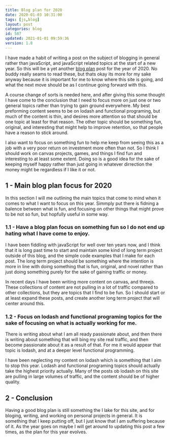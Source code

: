 ```yaml
---
title: Blog plan for 2020
date: 2020-01-03 10:31:00
tags: [js,blog]
layout: post
categories: blog
id: 587
updated: 2021-01-01 09:59:36
version: 1.8
---
```


I have made a habit of writing a post on the subject of blogging in general rather than javaScript, and javaScript related topics at the start of a new year. So this will be a yet another [blog plan](http://www.getspokal.com/the-practical-guide-to-creating-a-blogging-strategy-that-actually-works/) post for the year of 2020. No buddy really seams to read these, but thats okay its more for my sake anyway because it is important for me to know where this site is going, and what the next move should be as I continue going forward with this.

A course change of sorts is needed here, and after giving this some thought I have come to the conclusion that I need to focus more on just one or two general topics rather than trying to gain ground everywhere. My best preforming content seems to be on lodash and functional programing, but much of the content is thin, and desires more attention so that should be one topic at least for that reason. The other topic should be something fun, original, and interesting that might help to improve retention, so that people have a reason to stick around. 

I also want to focus on something fun to help me keep from seeing this as a job with a very poor return on investment more often than not. So I think I should work on canvas projects, games, and things I find fun and interesting to at least some extent. Doing so is a good idea for the sake of keeping myself happy rather than just going in whatever dirrection the money might be regardless if I like it or not.

<!-- more -->

## 1 - Main blog plan focus for 2020

In this section I will me outlining the main topics that come to mind when it comes to what I want to focus on this year. Simmply put there is fidning a balence between what is fun, and focusing on other things that might prove to be not so fun, but hopfully useful in some way.

### 1.1 - Have a blog plan focus on something fun so I do not end up hating what I have come to enjoy.

I have been fiddling with javaScript for well over ten years now, and I think that it is long past time to start and maintain some kind of long term project outside of this blog, and the simple code examples that I make for each post. The long term project should be something where the intention is more in line with doing something that is fun, original, and novel rather than just doing something purely for the sake of gaining traffic or money.

In recent days I have been writing more content on canvas, and threejs. These collections of content are not pulling in a lot of traffic compared to other collections, but they are topics that I find to be fun. So I should start or at least expand these posts, and create another long term project that will center around this.

### 1.2 - Focus on lodash and functional programing topics for the sake of focusing on what is actually working for me.

There is writing about what I am all ready passionate about, and then there is writing about something that will bing my site real traffic, and then become passionate about it as a result of that. For me it would appear that topic is lodash, and at a deeper level functional programming.

I have been neglecting my content on lodash which is something that I aim to stop this year. Lodash and functional programing topics should actually take the highest priority actually. Many of the posts ob lodash on this site are pulling in large volumes of traffic, and the content should be of higher quality.

## 2 - Conclusion

Having a good blog plan is still something the I lake for this site, and for bloging, writing, and working on personal projects in general. It is something that I keep putting off, but I just know that I am suffering because of it. As the year goes on maybe I will get around to updating this post a few times, as the plan for this year evolves.